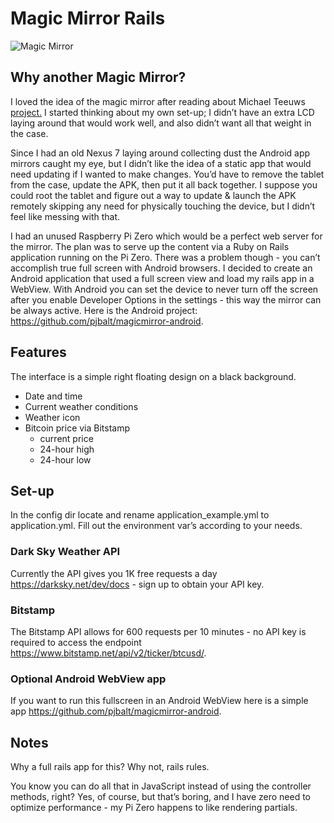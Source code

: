 # Magic Mirror Rails
![Magic Mirror](http://i.imgur.com/KWLknCx.png)

## Why another Magic Mirror?
I loved the idea of the magic mirror after reading about Michael Teeuws [project.](http://michaelteeuw.nl/post/80391333672/magic-mirror-part-i-the-idea-the-mirror)  I started thinking about my own set-up; I didn’t have an extra LCD laying around that would work well, and also didn’t want all that weight in the case.

Since I had an old Nexus 7 laying around collecting dust the Android app mirrors caught my eye, but I didn’t like the idea of a static app that would need updating if I wanted to make changes.  You’d have to remove the tablet from the case, update the APK, then put it all back together.  I suppose you could root the tablet and figure out a way to update & launch the APK remotely skipping any need for physically touching the device, but I didn’t feel like messing with that.

I had an unused Raspberry Pi Zero which would be a perfect web server for the mirror.  The plan was to serve up the content via a Ruby on Rails application running on the Pi Zero.  There was a problem though - you can’t accomplish true full screen with Android browsers.  I decided to create an Android application that used a full screen view and load my rails app in a WebView.  With Android you can set the device to never turn off the screen after you enable Developer Options in the settings - this way the mirror can be always active. Here is the Android project: https://github.com/pjbalt/magicmirror-android.

## Features
The interface is a simple right floating design on a black background.
* Date and time
* Current weather conditions
* Weather icon
* Bitcoin price via Bitstamp
  * current price
  * 24-hour high
  * 24-hour low

## Set-up
In the config dir locate and rename application_example.yml to application.yml.  Fill out the environment var’s according to your needs.
### Dark Sky Weather API
Currently the API gives you 1K free requests a day https://darksky.net/dev/docs - sign up to obtain your API key.
### Bitstamp
The Bitstamp API allows for 600 requests per 10 minutes - no API key is required to access the endpoint https://www.bitstamp.net/api/v2/ticker/btcusd/.
### Optional Android WebView app
If you want to run this fullscreen in an Android WebView here is a simple app https://github.com/pjbalt/magicmirror-android.

## Notes
Why a full rails app for this?  Why not, rails rules.

You know you can do all that in JavaScript instead of using the controller methods, right?  Yes, of course, but that’s boring, and I have zero need to optimize performance - my Pi Zero happens to like rendering partials.